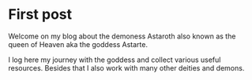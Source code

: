 # First post
Welcome on my blog about the demoness Astaroth also known as the queen of Heaven aka the goddess Astarte. 

I log here my journey with the goddess and collect various useful resources. Besides that I also work 
with many other deities and demons. 

